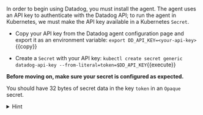 In order to begin using Datadog, you must install the agent. The agent uses an API key to authenticate with the Datadog API; to run the agent in Kubernetes, we must make the API key available in a Kubernetes `Secret`.

* Copy your API key from the Datadog agent configuration page and export it as an environment variable:
`export DD_API_KEY=<your-api-key>`{{copy}}

* Create a `Secret` with your API key:
`kubectl create secret generic datadog-api-key --from-literal=token=$DD_API_KEY`{{execute}}

**Before moving on, make sure your secret is configured as expected.** 

You should have 32 bytes of secret data in the key `token` in an `Opaque` secret.

<details>
<summary>Hint</summary>
`kubectl get secrets`{{copy}} prints a list of all secrets in the current namespace. <br/> <br/>

`kubectl describe secret <your-secret-name>`{{copy}} prints details of a specific secret. <br/> <br/>

`kubectl get secret -oyaml <your-secret-name>`{{copy}} prints the full YAML representation of a secret.
</details>
